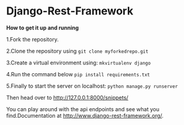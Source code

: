# Django-Rest-Framework

**How to get it up and running**

1.Fork the repository.

2.Clone the repository using
```git clone myforkedrepo.git ```

3.Create a virtual environment using:
```mkvirtualenv django```

4.Run the command below
```pip install requirements.txt```

5.Finally to start the server on localhost:
```python manage.py runserver```

Then head over to http://127.0.0.1:8000/snippets/

You can play around with the api endpoints and see what you find.Documentation at http://www.django-rest-framework.org/.
